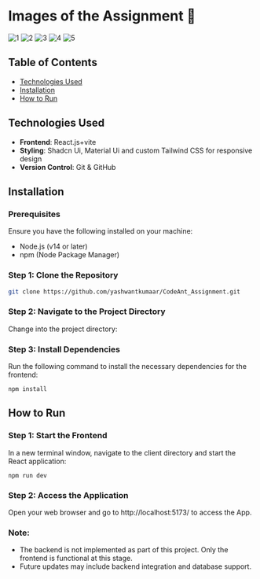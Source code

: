 # Images of the Assignment :memo:
![1](https://github.com/user-attachments/assets/2d8e8375-1325-4274-9b4c-f098b47a0970)
![2](https://github.com/user-attachments/assets/e51a74d9-f754-470f-ac4a-1a7d5d856da3)
![3](https://github.com/user-attachments/assets/a2d6ea23-be6a-47a3-b325-ce2457113a36)
![4](https://github.com/user-attachments/assets/8d450269-bf70-4bb6-a95e-c734846c6fd8)
![5](https://github.com/user-attachments/assets/b544a253-4333-479c-b17f-b0d1040ba2ed)



## Table of Contents
- [Technologies Used](#technologies-used)
- [Installation](#installation)
- [How to Run](#how-to-run)


## Technologies Used
- **Frontend**: React.js+vite
- **Styling**: Shadcn Ui, Material Ui and custom Tailwind CSS for responsive design
- **Version Control**: Git & GitHub

## Installation

### Prerequisites
Ensure you have the following installed on your machine:
- Node.js (v14 or later)
- npm (Node Package Manager)

### Step 1: Clone the Repository
```bash
git clone https://github.com/yashwantkumaar/CodeAnt_Assignment.git
```

### Step 2: Navigate to the Project Directory
Change into the project directory:


### Step 3: Install Dependencies
Run the following command to install the necessary dependencies for the frontend:
```
npm install
```

## How to Run
### Step 1: Start the Frontend
In a new terminal window, navigate to the client directory and start the React application:
```
npm run dev
```

### Step 2: Access the Application
Open your web browser and go to http://localhost:5173/ to access the App.



### Note:
* The backend is not implemented as part of this project. Only the frontend is functional at this stage.
* Future updates may include backend integration and database support.

